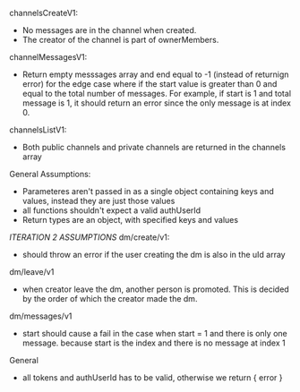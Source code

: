 channelsCreateV1:
- No messages are in the channel when created.
- The creator of the channel is part of ownerMembers.

channelMessagesV1:
- Return empty messsages array and end equal to -1 (instead of returnign error) for the edge case where if the start value is greater than 0 and equal to the total number of messages.
  For example, if start is 1 and total message is 1, it should return an error since the only message is at index 0.


channelsListV1:
- Both public channels and private channels are returned in the channels array


General Assumptions:
- Parameteres aren't passed in as a single object containing keys and values, instead they are just those values
- all functions shouldn't expect a valid authUserId
- Return types are an object, with specified keys and values

*ITERATION 2 ASSUMPTIONS*
dm/create/v1:
- should throw an error if the user creating the dm is also in the uId array

dm/leave/v1
- when creator leave the dm, another person is promoted. This is decided by the order of which the creator made the dm.

dm/messages/v1
- start should cause a fail in the case when start = 1 and there is only one message. because start is the index and there is no message at index 1

General
- all tokens and authUserId has to be valid, otherwise we return { error }
